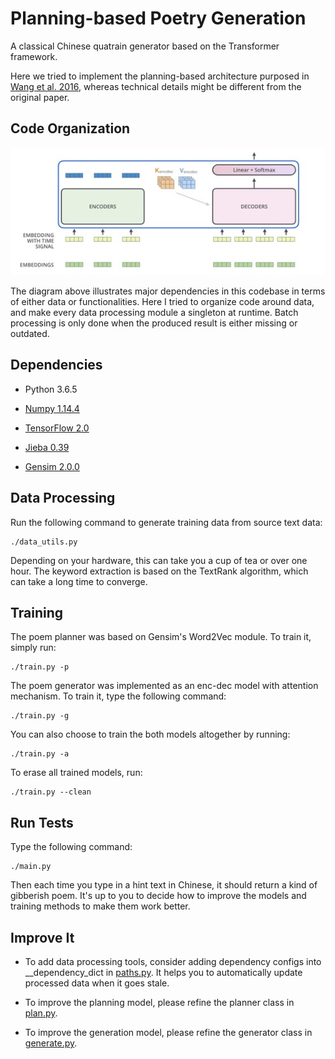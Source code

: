 # Planning-based Poetry Generation

A classical Chinese quatrain generator based on the Transformer framework.

Here we tried to implement the planning-based architecture purposed in 
[Wang et al. 2016](https://arxiv.org/abs/1610.09889),
whereas technical details might be different from the original paper.
<!--My purpose of making this was not to refine the neural network model and give better results by myself.
Rather, I wish to <b>provide a simple framework as said in the paper along with
convenient data processing toolkits</b> for all those who want to experiment their
ideas on this interesting task.-->

<!--By Jun 2018, this project has been refactored into Python3 using TensorFlow 1.8.-->

## Code Organization

![Structure of Code](img/transformer_structure.jpg)

The diagram above illustrates major dependencies in
this codebase in terms of either data or functionalities.
Here I tried to organize code around data,
and make every data processing module a singleton at runtime.
Batch processing is only done when the produced result
is either missing or outdated.


## Dependencies

* Python 3.6.5

* [Numpy 1.14.4](http://www.numpy.org/)

* [TensorFlow 2.0](https://www.tensorflow.org/)

* [Jieba 0.39](https://github.com/fxsjy/jieba)

* [Gensim 2.0.0](https://radimrehurek.com/gensim/)


## Data Processing

Run the following command to generate training data from source text data:

    ./data_utils.py

Depending on your hardware, this can take you a cup of tea or over one hour.
The keyword extraction is based on the TextRank algorithm,
which can take a long time to converge.

## Training

The poem planner was based on Gensim's Word2Vec module.
To train it, simply run:

    ./train.py -p

The poem generator was implemented as an enc-dec model with attention mechanism.
To train it, type the following command:

    ./train.py -g

You can also choose to train the both models altogether by running:

    ./train.py -a

To erase all trained models, run:

    ./train.py --clean


<!--As it turned out, the attention-based generator model after refactor
was really hard to train well.
From my side, the average loss will typically stuck at ~5.6
and won't go down any more.
There should be considerable space to improve it.-->

## Run Tests

Type the following command:

    ./main.py

Then each time you type in a hint text in Chinese,
it should return a kind of gibberish poem.
It's up to you to decide how to improve the models and training methods
to make them work better.

## Improve It

* To add data processing tools, consider adding dependency configs into
\_\_dependency\_dict in [paths.py](./paths.py).
It helps you to automatically update processed data when it goes stale.

* To improve the planning model,
please refine the planner class in [plan.py](./plan.py).

* To improve  the generation model,
please refine the generator class in [generate.py](./generate.py).

